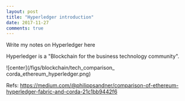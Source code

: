 ```yaml
---
layout: post
title: "Hyperledger introduction"
date: 2017-11-27
comments: true
---
```



Write my notes on Hyperledger here



Hyperledger is a "Blockchain for the business technology community". 


![center](/figs/blockchain/tech_comparison_ corda_ethereum_hyperledger.png)


Refs: https://medium.com/@philippsandner/comparison-of-ethereum-hyperledger-fabric-and-corda-21c1bb9442f6
